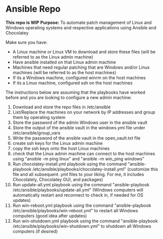 # Ansible Repo

**This repo is WIP**
**Purpose:** To automate patch management of Linux and Windows operating systems and respective applications using Ansible and Chocolatey

Make sure you have:
* A Linux machine or Linux VM to download and store these files (will be referred to as the Linux admin machine)
* Have ansible installed on that Linux admin machine
* Machines that need regular patching that are Windows and/or Linux machines (will be referred to as the host machines)
* If its a Windows machine, configured winrm on the host machines
* If its a Linux machine, configured ssh on the host machines

The instructions below are assuming that the playbooks have worked before and you are looking to configure a new admin machine:

1) Download and store the repo files in /etc/ansible
2) List/Replace the machines on your network by IP addresses and group them by operating system
3) Store the password of the admin Windows user in the ansible vault
4) Store the output of the ansible vault in the windows.yml file under /etc/ansible/group_vars
5) Write the password of the ansible vault in the open_vault.txt file
6) create ssh keys for the Linux admin machine
7) copy the ssh keys onto the host Linux machines
8) check that the Linux admin machine can connect to the host machines using "ansible -m ping linux" and "ansible -m win_ping windows"
9) Run chocolatey-install.yml playbook using the command "ansible-playbook /etc/ansible/playbooks/chocolatey-install.yml" (customize this file and all subsequent .yml files to your liking. For me, it includes Chocolately, Chocolatey GUI, and packages)
10) Run update-all.yml playbook using the command "ansible-playbook /etc/ansible/playbooks/update-all.yml" (Windows computers will automatically restart and reconnect to check in, if needed for OS updates)
11) Run win-reboot.yml playbook using the command "ansible-playbook /etc/ansible/playbooks/win-reboot.yml" to restart all Windows computers (good idea after updates)
12) Run win-shutdown.yml playbook using the command "ansible-playbook /etc/ansible/playbooks/win-shutdown.yml" to shutdown all Windows computers (if desired)
